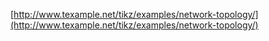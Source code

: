 
[http://www.texample.net/tikz/examples/network-topology/](http://www.texample.net/tikz/examples/network-topology/)

